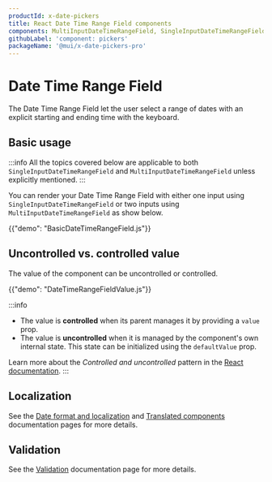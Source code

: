 ```yaml
---
productId: x-date-pickers
title: React Date Time Range Field components
components: MultiInputDateTimeRangeField, SingleInputDateTimeRangeField
githubLabel: 'component: pickers'
packageName: '@mui/x-date-pickers-pro'
---
```


# Date Time Range Field [<span class="plan-pro"></span>](/x/introduction/licensing/#pro-plan 'Pro plan')

<p class="description">The Date Time Range Field let the user select a range of dates with an explicit starting and ending time with the keyboard.</p>

## Basic usage

:::info
All the topics covered below are applicable to both `SingleInputDateTimeRangeField` and `MultiInputDateTimeRangeField` unless explicitly mentioned.
:::

You can render your Date Time Range Field with either one input using `SingleInputDateTimeRangeField`
or two inputs using `MultiInputDateTimeRangeField` as show below.

{{"demo": "BasicDateTimeRangeField.js"}}

## Uncontrolled vs. controlled value

The value of the component can be uncontrolled or controlled.

{{"demo": "DateTimeRangeFieldValue.js"}}

:::info

- The value is **controlled** when its parent manages it by providing a `value` prop.
- The value is **uncontrolled** when it is managed by the component's own internal state. This state can be initialized using the `defaultValue` prop.

Learn more about the _Controlled and uncontrolled_ pattern in the [React documentation](https://react.dev/learn/sharing-state-between-components#controlled-and-uncontrolled-components).
:::

## Localization

See the [Date format and localization](/x/react-date-pickers/adapters-locale/) and [Translated components](/x/react-date-pickers/localization/) documentation pages for more details.

## Validation

See the [Validation](/x/react-date-pickers/validation/) documentation page for more details.
